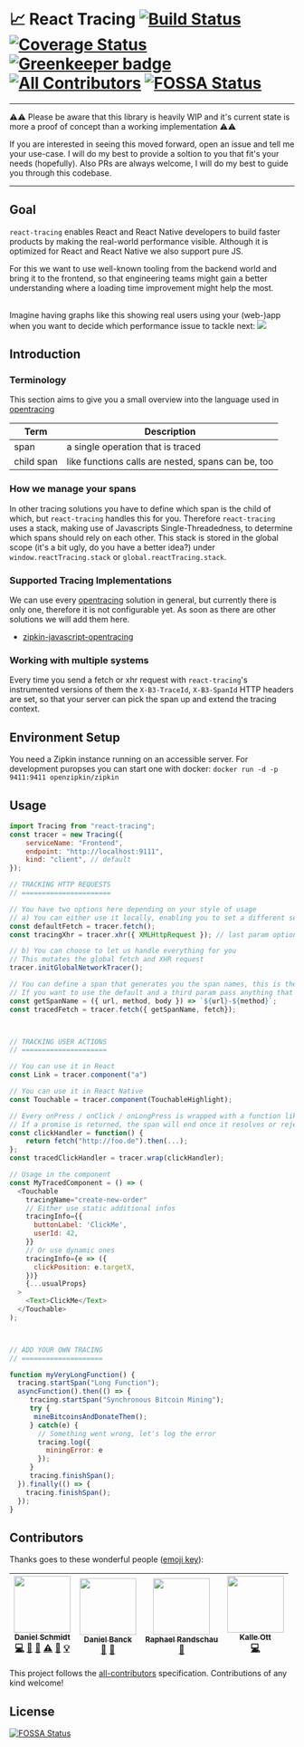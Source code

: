 # 📈 React Tracing [![Build Status](https://travis-ci.org/react-tracing/react-tracing.svg?branch=master)](https://travis-ci.org/react-tracing/react-tracing) [![Coverage Status](https://coveralls.io/repos/github/react-tracing/react-tracing/badge.svg?branch=master)](https://coveralls.io/github/react-tracing/react-tracing?branch=master) [![Greenkeeper badge](https://badges.greenkeeper.io/react-tracing/react-tracing.svg)](https://greenkeeper.io/) [![All Contributors](https://img.shields.io/badge/all_contributors-4-orange.svg?style=flat-square)](#contributors) [![FOSSA Status](https://app.fossa.io/api/projects/git%2Bgithub.com%2Freact-tracing%2Freact-tracing.svg?type=shield)](https://app.fossa.io/projects/git%2Bgithub.com%2Freact-tracing%2Freact-tracing?ref=badge_shield)

---

⚠️⚠️ Please be aware that this library is heavily WIP and it's current
state is more a proof of concept than a working implementation ⚠️⚠️

If you are interested in seeing this moved forward, open an issue and
tell me your use-case. I will do my best to provide a soltion to you
that fit's your needs (hopefully). Also PRs are always welcome, I will
do my best to guide you through this codebase.

---

## Goal

`react-tracing` enables React and React Native developers to build
faster products by making the real-world performance visible. Although
it is optimized for React and React Native we also support pure
JS.<br>

For this we want to use well-known tooling from the backend world and
bring it to the frontend, so that engineering teams might gain a
better understanding where a loading time improvement might help the
most.<br><br>

Imagine having graphs like this showing real users using your
(web-)app when you want to decide which performance issue to tackle
next: <img src="http://zipkin.io/public/img/web-screenshot.png" />

## Introduction

### Terminology

This section aims to give you a small overview into the language used
in [opentracing](http://opentracing.io/documentation/pages/spec)

| Term       | Description                                        |
| ---------- | -------------------------------------------------- |
| span       | a single operation that is traced                  |
| child span | like functions calls are nested, spans can be, too |

### How we manage your spans

In other tracing solutions you have to define which span is the child
of which, but `react-tracing` handles this for you. Therefore
`react-tracing` uses a stack, making use of Javascripts
Single-Threadedness, to determine which spans should rely on each
other. This stack is stored in the global scope (it's a bit ugly, do
you have a better idea?) under `window.reactTracing.stack` or
`global.reactTracing.stack`.

### Supported Tracing Implementations

We can use every [opentracing](http://opentracing.io/) solution in
general, but currently there is only one, therefore it is not
configurable yet. As soon as there are other solutions we will add
them here.

* [zipkin-javascript-opentracing](https://github.com/DanielMSchmidt/zipkin-javascript-opentracing)

### Working with multiple systems

Every time you send a fetch or xhr request with `react-tracing`'s
instrumented versions of them the `X-B3-TraceId`, `X-B3-SpanId` HTTP
headers are set, so that your server can pick the span up and extend
the tracing context.

## Environment Setup

You need a Zipkin instance running on an accessible server. For
development puropses you can start one with docker: `docker run -d -p
9411:9411 openzipkin/zipkin`

## Usage

```javascript
import Tracing from "react-tracing";
const tracer = new Tracing({
    serviceName: "Frontend",
    endpoint: "http://localhost:9111",
    kind: "client", // default
});

// TRACKING HTTP REQUESTS
// ======================

// You have two options here depending on your style of usage
// a) You can either use it locally, enabling you to set a different service name per fetch
const defaultFetch = tracer.fetch();
const tracingXhr = tracer.xhr({ XMLHttpRequest }); // last param optional, otherwise a global is used

// b) You can choose to let us handle everything for you
// This mutates the global fetch and XHR request
tracer.initGlobalNetworkTracer();

// You can define a span that generates you the span names, this is the default one.
// If you want to use the default and a third param pass anything that is not a function as the second parameter.
const getSpanName = ({ url, method, body }) => `${url}-${method}`;
const tracedFetch = tracer.fetch({ getSpanName, fetch});



// TRACKING USER ACTIONS
// =====================

// You can use it in React
const Link = tracer.component("a")

// You can use it in React Native
const Touchable = tracer.component(TouchableHighlight);

// Every onPress / onClick / onLongPress is wrapped with a function like this
// If a promise is returned, the span will end once it resolves or rejects
const clickHandler = function() {
    return fetch("http://foo.de").then(...);
};
const tracedClickHandler = tracer.wrap(clickHandler);

// Usage in the component
const MyTracedComponent = () => (
  <Touchable
    tracingName="create-new-order"
    // Either use static additional infos
    tracingInfo={{
      buttonLabel: 'ClickMe',
      userId: 42,
    }}
    // Or use dynamic ones
    tracingInfo={e => ({
      clickPosition: e.targetX,
    })}
    {...usualProps}
  >
    <Text>ClickMe</Text>
  </Touchable>
);



// ADD YOUR OWN TRACING
// ====================

function myVeryLongFunction() {
  tracing.startSpan("Long Function");
  asyncFunction().then(() => {
     tracing.startSpan("Synchronous Bitcoin Mining");
     try {
      mineBitcoinsAndDonateThem();
     } catch(e) {
       // Something went wrong, let's log the error
       tracing.log({
         miningError: e
       });
     }
     tracing.finishSpan();
  }).finally(() => {
    tracing.finishSpan();
  });
}
```

## Contributors

Thanks goes to these wonderful people
([emoji key](https://github.com/kentcdodds/all-contributors#emoji-key)):

<!-- ALL-CONTRIBUTORS-LIST:START - Do not remove or modify this section -->

<!-- prettier-ignore -->
| [<img src="https://avatars2.githubusercontent.com/u/1337046?v=4" width="100px;"/><br /><sub><b>Daniel Schmidt</b></sub>](http://danielmschmidt.de/)<br />[💻](https://github.com/react-tracing/react-tracing/commits?author=DanielMSchmidt "Code") [📖](https://github.com/react-tracing/react-tracing/commits?author=DanielMSchmidt "Documentation") [🤔](#ideas-DanielMSchmidt "Ideas, Planning, & Feedback") [⚠️](https://github.com/react-tracing/react-tracing/commits?author=DanielMSchmidt "Tests") [🔧](#tool-DanielMSchmidt "Tools") [💡](#example-DanielMSchmidt "Examples") | [<img src="https://avatars0.githubusercontent.com/u/45985?v=4" width="100px;"/><br /><sub><b>Daniel Banck</b></sub>](https://dbanck.de)<br />[📖](https://github.com/react-tracing/react-tracing/commits?author=dbanck "Documentation") [🤔](#ideas-dbanck "Ideas, Planning, & Feedback") | [<img src="https://avatars2.githubusercontent.com/u/111324?v=4" width="100px;"/><br /><sub><b>Raphael Randschau</b></sub>](https://www.nicolai86.eu)<br />[🤔](#ideas-nicolai86 "Ideas, Planning, & Feedback") | [<img src="https://avatars2.githubusercontent.com/u/3505939?v=4" width="100px;"/><br /><sub><b>Kalle Ott</b></sub>](http://www.cap3.de)<br />[💻](https://github.com/react-tracing/react-tracing/commits?author=kaoDev "Code") |
| :---: | :---: | :---: | :---: |

<!-- ALL-CONTRIBUTORS-LIST:END -->

This project follows the
[all-contributors](https://github.com/kentcdodds/all-contributors)
specification. Contributions of any kind welcome!

## License

[![FOSSA Status](https://app.fossa.io/api/projects/git%2Bgithub.com%2Freact-tracing%2Freact-tracing.svg?type=large)](https://app.fossa.io/projects/git%2Bgithub.com%2Freact-tracing%2Freact-tracing?ref=badge_large)
